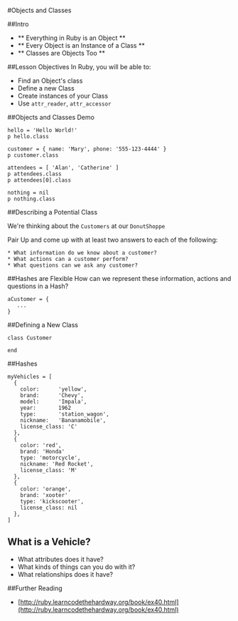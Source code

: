 #Objects and Classes

##Intro

* ** Everything in Ruby is an Object **
* ** Every Object is an Instance of a Class **
* ** Classes are Objects Too **

##Lesson Objectives
In Ruby, you will be able to:

* Find an Object's class
* Define a new Class
* Create instances of your Class
* Use `attr_reader`, `attr_accessor`

##Objects and Classes Demo

	hello = 'Hello World!'
	p hello.class

	customer = { name: 'Mary', phone: '555-123-4444' }
	p customer.class

	attendees = [ 'Alan', 'Catherine' ]
	p attendees.class
	p attendees[0].class
	
	nothing = nil
	p nothing.class
  	

##Describing a Potential Class

We're thinking about the `Customers` at our `DonutShoppe`

Pair Up and come up with at least two answers to each of the following:

	* What information do we know about a customer?
	* What actions can a customer perform?
	* What questions can we ask any customer?
	
##Hashes are Flexible
How can we represent these information, actions and questions in a Hash?

	aCustomer = {
	   ...
	}


##Defining a New Class

	class Customer
	
	end

	
##Hashes

	myVehicles = [
	  {
	    color: 		'yellow',
	    brand: 		'Chevy',
	    model: 		'Impala',
	    year:  		1962
	    type: 		'station_wagon',	    
	    nickname: 	'Bananamobile',
	    license_class: 'C'
	  },
	  {
	    color: 'red',
	    brand: 'Honda'
	    type: 'motorcycle',
	    nickname: 'Red Rocket',
	    license_class: 'M'
	  },
	  {
	    color: 'orange',
	    brand: 'xooter'
	    type: 'kickscooter',
	    license_class: nil
	  },
	]


## What is a Vehicle?
* What attributes does it have?
* What kinds of things can you do with it?
* What relationships does it have?



##Further Reading

* [http://ruby.learncodethehardway.org/book/ex40.html](http://ruby.learncodethehardway.org/book/ex40.html)







